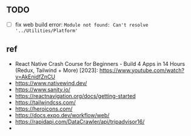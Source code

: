 ## TODO
- [ ] fix web build error: `Module not found: Can't resolve '../Utilities/Platform'`

## ref
- React Native Crash Course for Beginners - Build 4 Apps in 14 Hours (Redux, Tailwind + More) \[2023]: https://www.youtube.com/watch?v=AkEnidfZnCU
- https://www.nativewind.dev/
- https://www.sanity.io/
- https://reactnavigation.org/docs/getting-started
- https://tailwindcss.com/ 
- https://heroicons.com/
- https://docs.expo.dev/workflow/web/
- https://rapidapi.com/DataCrawler/api/tripadvisor16/
- 
